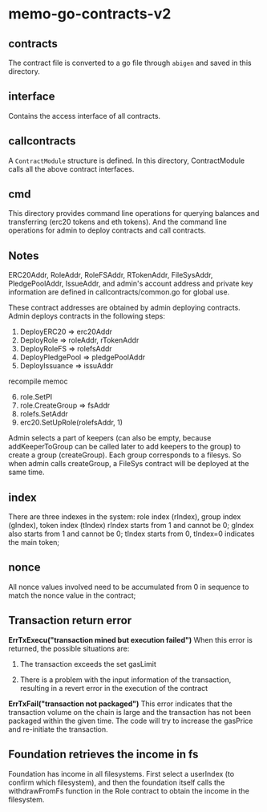# memo-go-contracts-v2

## contracts

The contract file is converted to a go file through `abigen` and saved in this directory.

## interface

Contains the access interface of all contracts.

## callcontracts

A `ContractModule` structure is defined. In this directory, ContractModule calls all the above contract interfaces.

## cmd

This directory provides command line operations for querying balances and transferring (erc20 tokens and eth tokens). And the command line operations for admin to deploy contracts and call contracts.

## Notes

ERC20Addr, RoleAddr, RoleFSAddr, RTokenAddr, FileSysAddr, PledgePoolAddr, IssueAddr, and admin's account address and private key information are defined in callcontracts/common.go for global use.

These contract addresses are obtained by admin deploying contracts. Admin deploys contracts in the following steps:

1. DeployERC20 => erc20Addr
2. DeployRole => roleAddr, rTokenAddr
3. DeployRoleFS => rolefsAddr
4. DeployPledgePool => pledgePoolAddr
5. DeployIssuance => issuAddr

recompile memoc

6. role.SetPI
7. role.CreateGroup => fsAddr
8. rolefs.SetAddr
9. erc20.SetUpRole(rolefsAddr, 1)

Admin selects a part of keepers (can also be empty, because addKeeperToGroup can be called later to add keepers to the group) to create a group (createGroup). Each group corresponds to a filesys. So when admin calls createGroup, a FileSys contract will be deployed at the same time.

## index

There are three indexes in the system: role index (rIndex), group index (gIndex), token index (tIndex)
rIndex starts from 1 and cannot be 0;
gIndex also starts from 1 and cannot be 0;
tIndex starts from 0, tIndex=0 indicates the main token;

## nonce

All nonce values ​​involved need to be accumulated from 0 in sequence to match the nonce value in the contract;

## Transaction return error

**ErrTxExecu("transaction mined but execution failed")**
When this error is returned, the possible situations are:

1. The transaction exceeds the set gasLimit

2. There is a problem with the input information of the transaction, resulting in a revert error in the execution of the contract

**ErrTxFail("transaction not packaged")**
This error indicates that the transaction volume on the chain is large and the transaction has not been packaged within the given time. The code will try to increase the gasPrice and re-initiate the transaction.

## Foundation retrieves the income in fs

Foundation has income in all filesystems.
First select a userIndex (to confirm which filesystem), and then the foundation itself calls the withdrawFromFs function in the Role contract to obtain the income in the filesystem.
